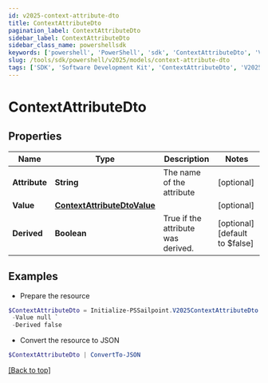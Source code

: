 ```yaml
---
id: v2025-context-attribute-dto
title: ContextAttributeDto
pagination_label: ContextAttributeDto
sidebar_label: ContextAttributeDto
sidebar_class_name: powershellsdk
keywords: ['powershell', 'PowerShell', 'sdk', 'ContextAttributeDto', 'V2025ContextAttributeDto'] 
slug: /tools/sdk/powershell/v2025/models/context-attribute-dto
tags: ['SDK', 'Software Development Kit', 'ContextAttributeDto', 'V2025ContextAttributeDto']
---
```



# ContextAttributeDto

## Properties

Name | Type | Description | Notes
------------ | ------------- | ------------- | -------------
**Attribute** | **String** | The name of the attribute | [optional] 
**Value** | [**ContextAttributeDtoValue**](context-attribute-dto-value) |  | [optional] 
**Derived** | **Boolean** | True if the attribute was derived. | [optional] [default to $false]

## Examples

- Prepare the resource
```powershell
$ContextAttributeDto = Initialize-PSSailpoint.V2025ContextAttributeDto  -Attribute location `
 -Value null `
 -Derived false
```

- Convert the resource to JSON
```powershell
$ContextAttributeDto | ConvertTo-JSON
```


[[Back to top]](#) 

